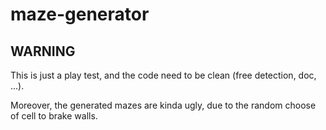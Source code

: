 # maze-generator

## WARNING

This is just a play test, and the code need to be clean (free detection, doc, ...).

Moreover, the generated mazes are kinda ugly, due to the random choose of cell to brake walls.
 